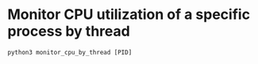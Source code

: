 # Monitor CPU utilization of a specific process by thread
```
python3 monitor_cpu_by_thread [PID]
```
